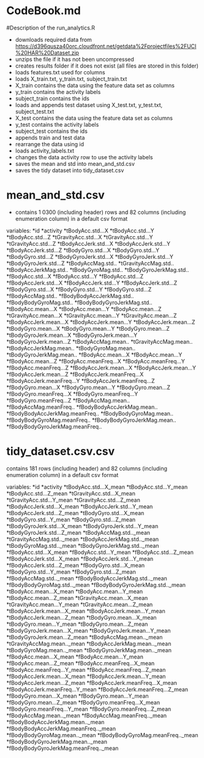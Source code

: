 # CodeBook.md

#Description of the run_analytics.R 

* downloads required data from https://d396qusza40orc.cloudfront.net/getdata%2Fprojectfiles%2FUCI%20HAR%20Dataset.zip
* unzips the file if it has not been uncompressed
* creates results folder if it does not exist (all files are stored in this folder)
* loads features.txt used for columns
* loads X_train.txt, y_train.txt, subject_train.txt
* X_train contains the data using the feature data set as columns
* y_train contains the activity labels
* subject_train contains the ids
* loads and appends test dataset using X_test.txt, y_test.txt, subject_test.txt
* X_test contains the data using the feature data set as columns
* y_test contains the activity labels
* subject_test contains the ids
* appends train and test data
* rearrange the data using id
* loads activity_labels.txt
* changes the data activity row to use the activity labels
* saves the mean and std into mean_and_std.csv
* saves the tidy dataset into tidy_dataset.csv

# mean_and_std.csv

* contains 1 0300 (including header) rows and 82 columns (including enumeration column) in a default csv format

variables:
*id	*activity	*tBodyAcc.std...X	*tBodyAcc.std...Y	*tBodyAcc.std...Z	*tGravityAcc.std...X	*tGravityAcc.std...Y	*tGravityAcc.std...Z	*tBodyAccJerk.std...X	*tBodyAccJerk.std...Y	*tBodyAccJerk.std...Z	*tBodyGyro.std...X	*tBodyGyro.std...Y	*tBodyGyro.std...Z	*tBodyGyroJerk.std...X	*tBodyGyroJerk.std...Y	*tBodyGyroJerk.std...Z	*tBodyAccMag.std..	*tGravityAccMag.std..	*tBodyAccJerkMag.std..	*tBodyGyroMag.std..	*tBodyGyroJerkMag.std..	*fBodyAcc.std...X	*fBodyAcc.std...Y	*fBodyAcc.std...Z	*fBodyAccJerk.std...X	*fBodyAccJerk.std...Y	*fBodyAccJerk.std...Z	*fBodyGyro.std...X	*fBodyGyro.std...Y	*fBodyGyro.std...Z	*fBodyAccMag.std..	*fBodyBodyAccJerkMag.std..	*fBodyBodyGyroMag.std..	*fBodyBodyGyroJerkMag.std..	*tBodyAcc.mean...X	*tBodyAcc.mean...Y	*tBodyAcc.mean...Z	*tGravityAcc.mean...X	*tGravityAcc.mean...Y	*tGravityAcc.mean...Z	*tBodyAccJerk.mean...X	*tBodyAccJerk.mean...Y	*tBodyAccJerk.mean...Z	*tBodyGyro.mean...X	*tBodyGyro.mean...Y	*tBodyGyro.mean...Z	*tBodyGyroJerk.mean...X	*tBodyGyroJerk.mean...Y	*tBodyGyroJerk.mean...Z	*tBodyAccMag.mean..	*tGravityAccMag.mean..	*tBodyAccJerkMag.mean..	*tBodyGyroMag.mean..	*tBodyGyroJerkMag.mean..	*fBodyAcc.mean...X	*fBodyAcc.mean...Y	*fBodyAcc.mean...Z	*fBodyAcc.meanFreq...X	*fBodyAcc.meanFreq...Y	*fBodyAcc.meanFreq...Z	*fBodyAccJerk.mean...X	*fBodyAccJerk.mean...Y	*fBodyAccJerk.mean...Z	*fBodyAccJerk.meanFreq...X	*fBodyAccJerk.meanFreq...Y	*fBodyAccJerk.meanFreq...Z	*fBodyGyro.mean...X	*fBodyGyro.mean...Y	*fBodyGyro.mean...Z	*fBodyGyro.meanFreq...X	*fBodyGyro.meanFreq...Y	*fBodyGyro.meanFreq...Z	*fBodyAccMag.mean..	*fBodyAccMag.meanFreq..	*fBodyBodyAccJerkMag.mean..	*fBodyBodyAccJerkMag.meanFreq..	*fBodyBodyGyroMag.mean..	*fBodyBodyGyroMag.meanFreq..	*fBodyBodyGyroJerkMag.mean..	*fBodyBodyGyroJerkMag.meanFreq..

# tidy_dataset.csv.csv
contains 181 rows (including header) and 82 columns (including enumeration column) in a default csv format

variables:
*id	*activity	*tBodyAcc.std...X_mean	*tBodyAcc.std...Y_mean	*tBodyAcc.std...Z_mean	*tGravityAcc.std...X_mean	*tGravityAcc.std...Y_mean	*tGravityAcc.std...Z_mean	*tBodyAccJerk.std...X_mean	*tBodyAccJerk.std...Y_mean	*tBodyAccJerk.std...Z_mean	*tBodyGyro.std...X_mean	*tBodyGyro.std...Y_mean	*tBodyGyro.std...Z_mean	*tBodyGyroJerk.std...X_mean	*tBodyGyroJerk.std...Y_mean	*tBodyGyroJerk.std...Z_mean	*tBodyAccMag.std.._mean	*tGravityAccMag.std.._mean	*tBodyAccJerkMag.std.._mean	*tBodyGyroMag.std.._mean	*tBodyGyroJerkMag.std.._mean	*fBodyAcc.std...X_mean	*fBodyAcc.std...Y_mean	*fBodyAcc.std...Z_mean	*fBodyAccJerk.std...X_mean	*fBodyAccJerk.std...Y_mean	*fBodyAccJerk.std...Z_mean	*fBodyGyro.std...X_mean	*fBodyGyro.std...Y_mean	*fBodyGyro.std...Z_mean	*fBodyAccMag.std.._mean	*fBodyBodyAccJerkMag.std.._mean	*fBodyBodyGyroMag.std.._mean	*fBodyBodyGyroJerkMag.std.._mean	*tBodyAcc.mean...X_mean	*tBodyAcc.mean...Y_mean	*tBodyAcc.mean...Z_mean	*tGravityAcc.mean...X_mean	*tGravityAcc.mean...Y_mean	*tGravityAcc.mean...Z_mean	*tBodyAccJerk.mean...X_mean	*tBodyAccJerk.mean...Y_mean	*tBodyAccJerk.mean...Z_mean	*tBodyGyro.mean...X_mean	*tBodyGyro.mean...Y_mean	*tBodyGyro.mean...Z_mean	*tBodyGyroJerk.mean...X_mean	*tBodyGyroJerk.mean...Y_mean	*tBodyGyroJerk.mean...Z_mean	*tBodyAccMag.mean.._mean	*tGravityAccMag.mean.._mean	*tBodyAccJerkMag.mean.._mean	*tBodyGyroMag.mean.._mean	*tBodyGyroJerkMag.mean.._mean	*fBodyAcc.mean...X_mean	*fBodyAcc.mean...Y_mean	*fBodyAcc.mean...Z_mean	*fBodyAcc.meanFreq...X_mean	*fBodyAcc.meanFreq...Y_mean	*fBodyAcc.meanFreq...Z_mean	*fBodyAccJerk.mean...X_mean	*fBodyAccJerk.mean...Y_mean	*fBodyAccJerk.mean...Z_mean	*fBodyAccJerk.meanFreq...X_mean	*fBodyAccJerk.meanFreq...Y_mean	*fBodyAccJerk.meanFreq...Z_mean	*fBodyGyro.mean...X_mean	*fBodyGyro.mean...Y_mean	*fBodyGyro.mean...Z_mean	*fBodyGyro.meanFreq...X_mean	*fBodyGyro.meanFreq...Y_mean	*fBodyGyro.meanFreq...Z_mean	*fBodyAccMag.mean.._mean	*fBodyAccMag.meanFreq.._mean	*fBodyBodyAccJerkMag.mean.._mean	*fBodyBodyAccJerkMag.meanFreq.._mean	*fBodyBodyGyroMag.mean.._mean	*fBodyBodyGyroMag.meanFreq.._mean	*fBodyBodyGyroJerkMag.mean.._mean	*fBodyBodyGyroJerkMag.meanFreq.._mean